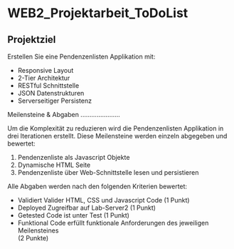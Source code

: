 # WEB2_Projektarbeit_ToDoList
Projektziel
-----------

Erstellen Sie eine Pendenzenlisten Applikation mit:
- Responsive Layout
- 2-Tier Architektur
- RESTful Schnittstelle
- JSON Datenstrukturen
- Serverseitiger Persistenz

Meilensteine & Abgaben
......................

Um die Komplexität zu reduzieren wird die Pendenzenlisten Applikation in drei Iterationen erstellt. Diese Meilensteine werden einzeln abgegeben und bewertet:
1. Pendenzenliste als Javascript Objekte  
2. Dynamische HTML Seite  
3. Pendenzenliste über Web-Schnittstelle lesen und persistieren  

Alle Abgaben werden nach den folgenden Kriterien bewertet:
- Validiert Valider HTML, CSS und Javascript Code (1 Punkt)
- Deployed Zugreifbar auf Lab-Server2 (1 Punkt)
- Getested Code ist unter Test (1 Punkt)
- Funktional Code erfüllt funktionale Anforderungen des jeweiligen Meilensteines  
(2 Punkte)
